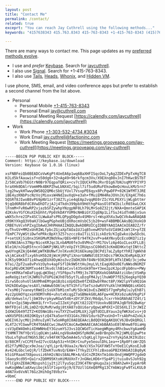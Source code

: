 ```yaml
---
layout: post
title: "Contact Me"
permalink: /contact/
related: true
exceprt: "You can reach Jay Cuthrell using the following methods..."
keywords: "4157638343 415.763.8343 415-763-8343 +1-415-763-8343 (415)763-8343 @jaycuthrell jay@cuthrell.com"

---
```


There are many ways to contact me. This page updates as my [preferred methods evolve](https://ssd.eff.org/en).

- I use and _prefer_ [Keybase](https://keybase.io/download). Search for [jaycuthrell](https://keybase.io/jaycuthrell).
- I also use [Signal](https://signal.org/install/). Search for +1-415-763-8343.
- I also use [Tails](https://tails.boum.org/about/index.en.html), [Heads](https://heads.dyne.org/about.html), [Whonix](https://www.whonix.org/wiki/Main_Page), and [Hidden VM](https://github.com/aforensics/HiddenVM).

I use phone, SMS, email, and video conference apps but prefer to establish a second channel from the list above.

- Personal 
   - Personal Mobile [+1-415-763-8343](tel:1-415-763-8343)
   - Personal Email [jay@cuthrell.com](mailto:jay@cuthrell.com?SUBJECT=2021+via+jaycuthrell.com)
   - Personal Meeting Request [https://calendly.com/jaycuthrell](https://calendly.com/jaycuthrell)
- Work
   - Work Phone [+1-303-532-4734 #3034](tel:1-303-532-4734,3034)
   - Work Email [jay.cuthrell@factioninc.com](mailto:jay.cuthrell@factioninc.com?SUBJECT=2021+via+jaycuthrell.com)
   - Work Meeting Request [https://meetings.grooveapp.com/jay-cuthrell](https://meetings.grooveapp.com/jay-cuthrell)

```
-----BEGIN PGP PUBLIC KEY BLOCK-----
Comment: https://keybase.io/download
Version: Keybase Go 1.0.16 (linux)

xsFNBFeiQb0BEADCoVwKgPt4UeEA6p1wq6BaXHFISqcOoL7yAg2ZDExPpTxHgTC8
HJLd5kfAauwisf+o50dg6+32+Ag49+96rkfqcm3Vv/X9EXnq08vJnI7hKwcBSTbT
Z/58CaVb7hEGtrN0Br97EqpaTQRix+cv7cIQUCkFMoJRvrD1g67bNJsqMYYPIYP3
hraXHk0DAlrVomHMk4BKPZhwLbNX4I/5qil7if5udURuFEkowBeQcHouLkMz5rn7
lzg2hwykHTwwyOWS8Q2QM6cSbUjYUxl7VsxpPE6qyx8PcPqwDFP+02K1WfMT3JRE
iBE4yzKNbPscNzVojMioxsW4Nd2avXqU+e3ah+fMuiEMH4ReJOVnJX/EXg4C7h6s
5QSRf8JIwoB8vPG9pNV1zrf38Z7Lyie4qEAp2vqqRE0rZIcYULPEXYijWLgbttmr
9jqQd6R8bFdC8VwDhDTzjAJj4Tkdn399pbX9HdthgP4asOl0TWIbilcR65kwLCKX
lFnmM+FvR6wRP2vjazbSFZywhpYNzgpNF0Lh79LM+So8Z32jt/NXA+QmnteSAP1K
d2KskvYGfCKuXIkbhht/Pp6VkDAYYUM9cNHBiGYJIqENp1LifSuJ4idTnN6jxSun
wWX5chre2IPx4SClLWwAaFsPRLQPpgDOgdv4SM0rsl+WspXhXu3wQCVk4wARAQAB
zR9KYXkgQ3V0aHJlbGwgPGpheUBjdXRocmVsbC5jb20+wsF4BBMBCAAsBQJXokG9
CRBEYuVcvhPZxgIbAwUJHhM4AAIZAQQLBwkDBRUICgIDBBYAAQIAACmIEAB2Z/fr
nyThvGV+MM2xUnRIWLfpbcZGjaXpTAOa1UJ1q85vewM7UfoSVIA9KIsWYJX+pfZE
fEmPC7VyWStiDwfePRkcBpXt3Z57szccz8aITiLS11LskDz9/KIgEwkoiQwSDcbL
F+setUXjSi0nx3SKGMuM3NdVkw/QEG+NFEr94TK2vvP+a4AYNvyQcEcoOKQ7iz1y
z5VN63Ans37NgrNiceXRJqc3LnbAMU0fe3v8VMnZrrM17UvlzAp4GoILosXFLLBj
Nle1H/nJGqR5tncnlGWKPjNKLVP/eVpIYtIRUqssCG90dS3cKm8EHKxtqtINttcZ
qwUYngKZAjQ44WCpWTKBUNwfJnlKvxKCR16EkumpIBCPd17aLZy8ptYhRI7qWkh8
vkjACakxEfixy6hsH5b28jWcHjRPqTiXnorUAWNdlEE3tkDcs79KXmJEeRpkQLkY
kJKSy99KkO71zAhwqQEUXdOyWzo3vzIbDHJ0kf84Nr9382K9FLHTklEWO/3cje0w
97ai/ZpT2ua8vPxVzOyhv4apFSflDk9W5ttHuJmyLVLtEagU6Do0EfuNWsdNUMZF
KoCpREvDK36MTxo44t3kvdclhB1eCvvl435nGk9Tm+Y3ee2pzKJpcdFpb0nv+PWy
3nreKRKafmDaFigqLqW3bqj/YSF6pu7sfM9j3s7BTQRXokG9ARAAtziUbnjVSmRp
aeReUgitetlKJWRU7uTUPGiWJh07b5yt7LuDzqFM4JyjlhuWOP7fE526egkpYQ30
ZirwS0cohvUlSAXMhmEMtgm1BzbisUpOZbe0fZXEDwbYRmct8P/XW2lpVYa9Q1Gm
VH2kDEwGgw/esAXl/mAWwb5O6lm/6TV2hfifSeTszdwRVVYuXklhK9NNQ8isKbO1
+7xsM0j7vaneytRWdIcSsUXTbM1cmTuM/5DcW1bvEsZW0ESf7gmPpRqluJyEhB7i
4yz2pUmOYqzxoX9DM7nR6+uhstxKcqgZ7aGBNekG0LA6Fpw+HCRXs6zuAUV6gPiF
aN/dekwsln/ljbW39vrpkywRGwV546+zDYJFZkV/R6dpLfcxrrhkGRAhAE7Z4t/1
ekFe+Ipi5WpvHmH1Lfr+TucwIIZeXjFqXCt82J2EYtUoxkvBEOPAJqBfb92BwKqr
NHfFDjeliRLimDZrQLMvM/wdgj8tXA87sQUi6aryQpwLWPdXI+IES6XLIl3rJWIZ
IdXW2U649TZTZ+KO5Nm1BsreuTXYZtwd1MLUXjJg8TdOIL8Yauv2qfWKXoCvs+jO
vWXU5PE6iK02OKQystzQ47ka5onYd31G4sJ9bV1durbZPxxUnD+TrsAbPn4ZxkLk
wOEIV6JycMUj2nRnuIyHlTwSoHRg0I8AEQEAAcLBdQQYAQgAKQUCV6JBvQkQRGLl
XL4T2cYCGwwFCR4TOAAECwcJAwUVCAoCAwQWAAECAACmbBAASoE8lNhmw8fOiaHg
csV3pEW4Omhi4IHWNHoEY3GzumYSJ3vs1QCWGdTicHaegWRgmy4RhcbwuYgAamHD
7tHMKT7NfYQcV1iqOLWnjaAkLngV8oAmQHSfpNdNCaeBrBnpOx7K2jWMLQ1pwPte
VbuLvTghud7NGh5JBC/x94FXKTQw5mA4e5/s5qKLgl7gn+aZrnYykp5AJKI9iDzc
U/88CMf/xCCPEfed27vcGSAp53z+htDKrCnuFye5eoulDhL1ea++1Rp0FtsWrZQ5
dS2f7yM0Zqcx9eJoa//qYLipr8/0UaaJx/NxV/XSx7GXFXW5TxYOeE1CyKosEJuB
Av424LGbcleQjR/lfZDeKTuvNsQ/EAW+lTYkyZCCFhlzBxoaGPB2X9AbA31Bq0yK
k5iGFRaa47X8pousiz6hH2cNUsS8ALMK+A/dzCnZRIKnTm1d4cOndjHWQPPJgdeD
l6aoy9cd95+Qa1rxZQ0M95KtoHiMUUXnTrJnGNeLHD6+YSp4P1jtuiu8vSJoh92g
bTlCgXnZE0ACMQspsh1jy2tj2lTyuSqcZ39C4TNrgHugu2ajc98Ah2wH+IypAr6R
nwKogWWwlaAXwyibojkSlF1vpnYpj9/E7UzllGXeQ8PRg13CYmbWzgFw9TxLKUL0
46N7Xx6VxNl76Gz2HihOg78VbzY=
=9bmC
-----END PGP PUBLIC KEY BLOCK-----
```
